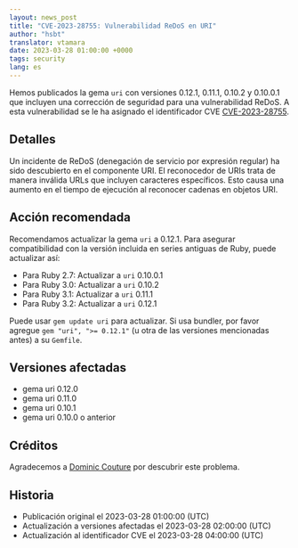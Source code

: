 ```yaml
---
layout: news_post
title: "CVE-2023-28755: Vulnerabilidad ReDoS en URI"
author: "hsbt"
translator: vtamara
date: 2023-03-28 01:00:00 +0000
tags: security
lang: es
---
```


Hemos publicados la gema `uri` con versiones 0.12.1, 0.11.1, 0.10.2 y 0.10.0.1
que incluyen una corrección de seguridad para una vulnerabilidad ReDoS.
A esta vulnerabilidad se le ha asignado el identificador
CVE [CVE-2023-28755](https://www.cve.org/CVERecord?id=CVE-2023-28755).

## Detalles

Un incidente de ReDoS (denegación de servicio por expresión regular) ha sido
descubierto en el componente URI.
El reconocedor de URIs trata de manera inválida URLs que incluyen
caracteres específicos.  Esto causa una aumento en el tiempo de
ejecución al reconocer cadenas en objetos URI.

## Acción recomendada

Recomendamos actualizar la gema `uri` a 0.12.1.
Para asegurar compatibilidad con la versión incluida en series
antiguas de Ruby, puede actualizar así:

* Para Ruby 2.7: Actualizar a `uri` 0.10.0.1
* Para Ruby 3.0: Actualizar a `uri` 0.10.2
* Para Ruby 3.1: Actualizar a `uri` 0.11.1
* Para Ruby 3.2: Actualizar a `uri` 0.12.1

Puede usar `gem update uri` para actualizar. Si usa bundler, por favor
agregue `gem "uri", ">= 0.12.1"` (u otra de las versiones mencionadas
antes) a su `Gemfile`.

## Versiones afectadas

* gema uri 0.12.0
* gema uri 0.11.0
* gema uri 0.10.1
* gema uri 0.10.0 o anterior

## Créditos

Agradecemos a [Dominic Couture](https://hackerone.com/dee-see?type=user)
por descubrir este problema.

## Historia

* Publicación original el 2023-03-28 01:00:00 (UTC)
* Actualización a versiones afectadas el 2023-03-28 02:00:00 (UTC)
* Actualización al identificador CVE el 2023-03-28 04:00:00 (UTC)

